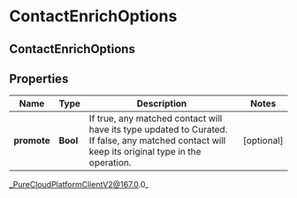 # ContactEnrichOptions

## ContactEnrichOptions

## Properties

|Name | Type | Description | Notes|
|------------ | ------------- | ------------- | -------------|
| **promote** | **Bool** | If true, any matched contact will have its type updated to Curated. If false, any matched contact will keep its original type in the operation. | [optional] |



_PureCloudPlatformClientV2@167.0.0_
